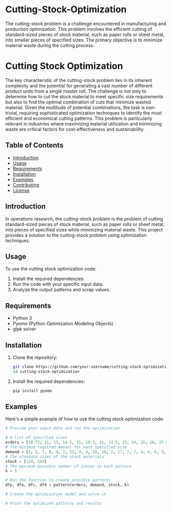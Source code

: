 # Cutting-Stock-Optimization
The cutting-stock problem is a challenge encountered in manufacturing and production optimization. This problem involves the efficient cutting of standard-sized pieces of stock material, such as paper rolls or sheet metal, into smaller pieces of specified sizes. The primary objective is to minimize material waste during the cutting process.

# Cutting Stock Optimization

The key characteristic of the cutting-stock problem lies in its inherent complexity and the potential for generating a vast number of different product units from a single master roll. The challenge is not only to determine how to cut the stock material to meet specific size requirements but also to find the optimal combination of cuts that minimize wasted material. Given the multitude of potential combinations, the task is non-trivial, requiring sophisticated optimization techniques to identify the most efficient and economical cutting patterns. This problem is particularly relevant in industries where maximizing material utilization and minimizing waste are critical factors for cost-effectiveness and sustainability.


## Table of Contents

- [Introduction](#introduction)
- [Usage](#usage)
- [Requirements](#requirements)
- [Installation](#installation)
- [Examples](#examples)
- [Contributing](#contributing)
- [License](#license)

## Introduction

In operations research, the cutting-stock problem is the problem of cutting standard-sized pieces of stock material, such as paper rolls or sheet metal, into pieces of specified sizes while minimizing material waste. This project provides a solution to the cutting-stock problem using optimization techniques.

## Usage

To use the cutting stock optimization code:

1. Install the required dependencies.
2. Run the code with your specific input data.
3. Analyze the output patterns and scrap values.

## Requirements

- Python 3
- Pyomo (Python Optimization Modeling Objects)
- glpk solver

## Installation

1. Clone the repository:

    ```bash
    git clone https://github.com/your-username/cutting-stock-optimization.git
    cd cutting-stock-optimization
    ```

2. Install the required dependencies:

    ```bash
    pip install pyomo
    ```

## Examples

Here's a simple example of how to use the cutting stock optimization code:

```python
# Provide your input data and run the optimization

# A list of specified sizes
orders = [10.75, 11, 13, 14.5, 15, 19.5, 21, 22.5, 23, 24, 25, 26, 27.5, 28, 30, 32, 34, 36, 48, 68.5]
# The minimum required amount for each specified size
demand = [2, 2, 7, 8, 4, 2, 12, 4, 4, 10, 18, 2, 17, 2, 7, 4, 4, 6, 3, 2]
# The standard sizes of the stock materials
stock = [120, 144]
# The maximum possible number of pieces in each pattern
k = 5

# Run the function to create possible patterns
dfp, dfa, dfc, dfd = pattern(orders, demand, stock, k)

# Create the optimization model and solve it

# Print the optimized patterns and results
```
